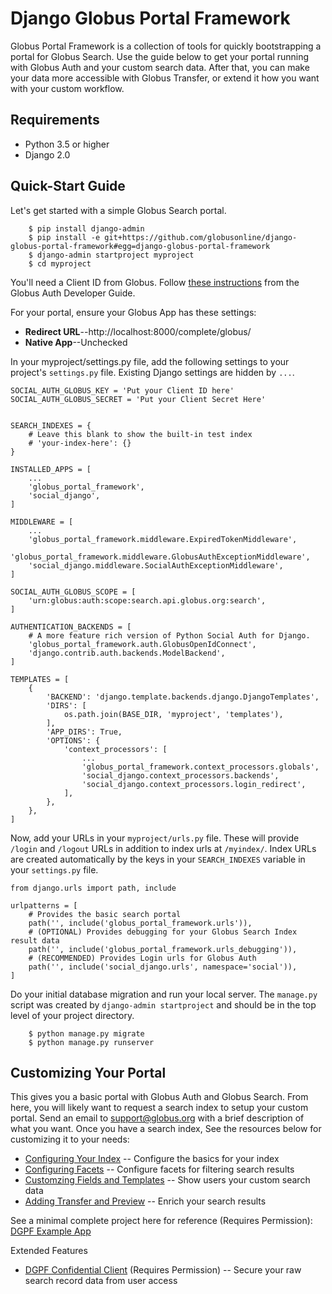 # Django Globus Portal Framework

Globus Portal Framework is a collection of tools for quickly bootstrapping a
portal for Globus Search. Use the guide below to get your portal running with
Globus Auth and your custom search data. After that, you can make your data
more accessible with Globus Transfer, or extend it how you want with your custom
workflow.

## Requirements

* Python 3.5 or higher
* Django 2.0

## Quick-Start Guide

Let's get started with a simple Globus Search portal.

```
    $ pip install django-admin
    $ pip install -e git+https://github.com/globusonline/django-globus-portal-framework#egg=django-globus-portal-framework
    $ django-admin startproject myproject
    $ cd myproject
```

You'll need a Client ID from Globus. Follow [these instructions](https://docs.globus.org/api/auth/developer-guide/#register-app)
from the Globus Auth Developer Guide.

For your portal, ensure your Globus App has these settings:

* **Redirect URL**--http://localhost:8000/complete/globus/
* **Native App**--Unchecked


In your myproject/settings.py file, add the following settings to your
project's `settings.py` file. Existing Django settings are hidden by `...`.
```
SOCIAL_AUTH_GLOBUS_KEY = 'Put your Client ID here'
SOCIAL_AUTH_GLOBUS_SECRET = 'Put your Client Secret Here'


SEARCH_INDEXES = {
    # Leave this blank to show the built-in test index
    # 'your-index-here': {}
}

INSTALLED_APPS = [
    ...
    'globus_portal_framework',
    'social_django',
]

MIDDLEWARE = [
    ...
    'globus_portal_framework.middleware.ExpiredTokenMiddleware',
    'globus_portal_framework.middleware.GlobusAuthExceptionMiddleware',
    'social_django.middleware.SocialAuthExceptionMiddleware',
]

SOCIAL_AUTH_GLOBUS_SCOPE = [
    'urn:globus:auth:scope:search.api.globus.org:search',
]

AUTHENTICATION_BACKENDS = [
    # A more feature rich version of Python Social Auth for Django.
    'globus_portal_framework.auth.GlobusOpenIdConnect',
    'django.contrib.auth.backends.ModelBackend',
]

TEMPLATES = [
    {
        'BACKEND': 'django.template.backends.django.DjangoTemplates',
        'DIRS': [
            os.path.join(BASE_DIR, 'myproject', 'templates'),
        ],
        'APP_DIRS': True,
        'OPTIONS': {
            'context_processors': [
                ...
                'globus_portal_framework.context_processors.globals',
                'social_django.context_processors.backends',
                'social_django.context_processors.login_redirect',
            ],
        },
    },
]
```

Now, add your URLs in your `myproject/urls.py` file. These will provide
`/login` and `/logout` URLs in addition to index urls at `/myindex/`. Index
URLs are created automatically by the keys in your `SEARCH_INDEXES` variable
in your `settings.py` file.

```
from django.urls import path, include

urlpatterns = [
    # Provides the basic search portal
    path('', include('globus_portal_framework.urls')),
    # (OPTIONAL) Provides debugging for your Globus Search Index result data
    path('', include('globus_portal_framework.urls_debugging')),
    # (RECOMMENDED) Provides Login urls for Globus Auth
    path('', include('social_django.urls', namespace='social')),
]
```

Do your initial database migration and run your local server. The `manage.py`
script was created by `django-admin startproject` and should be in the top
level of your project directory.

```
    $ python manage.py migrate
    $ python manage.py runserver
```

## Customizing Your Portal

This gives you a basic portal with Globus Auth and Globus Search. From here, you
will likely want to request a search index to setup your custom portal. Send an
email to support@globus.org with a brief description of what you want. Once you have
a search index, See the resources below for customizing it to your needs:

* [Configuring Your Index](https://github.com/globusonline/django-globus-portal-framework/wiki/Configuring-Your-Index) -- Configure the basics for your index
* [Configuring Facets](https://github.com/globusonline/django-globus-portal-framework/wiki/Configuring-Facets) -- Configure facets for filtering search results
* [Customzing Fields and Templates](https://github.com/globusonline/django-globus-portal-framework/wiki/Customizing-Fields-and-Templates) -- Show users your custom search data
* [Adding Transfer and Preview](https://github.com/globusonline/django-globus-portal-framework/wiki/Adding-Transfer-and-Preview) -- Enrich your search results

See a minimal complete project here for reference (Requires Permission): [DGPF Example App](https://github.com/globusonline/dgpf-example-app)

Extended Features

* [DGPF Confidential Client](https://github.com/globusonline/dgpf-confidential-client) (Requires Permission) -- Secure your raw search record data from user access


